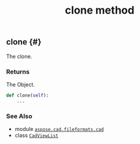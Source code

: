 ﻿---
title: clone method
second_title: Aspose.CAD for Python via .NET API References
description: 
type: docs
weight: 30
url: /python-net/aspose.cad.fileformats.cad/cadviewlist/clone/
is_root: false
---

## clone {#}

The clone.


### Returns 


The Object.


```python
def clone(self):
    ...
```





### See Also
* module [`aspose.cad.fileformats.cad`](../../)
* class [`CadViewList`](/cad/python-net/aspose.cad.fileformats.cad/cadviewlist)
